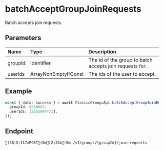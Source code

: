 
# batchAcceptGroupJoinRequests
Batch accepts join requests.


## Parameters
| Name    | Type                             | Description                                             |
| :------ | :------------------------------- | :------------------------------------------------------ |
| groupId | Identifier                       | The id of the group to batch accepts join requests for. |
| userIds | ArrayNonEmptyIfConst<Identifier> | The ids of the user to accept.                          |



## Example
```ts copy showLineNumbers
const { data: success } = await ClassicGroupsApi.batchAcceptGroupJoinRequests({
  groupId: 5850082,
  userIds: [2655994471],
}); 
```



## Endpoint
```ansi
[38;5;117mPOST[0m[2;33m[0m /v1/groups/{groupId}/join-requests
```
  